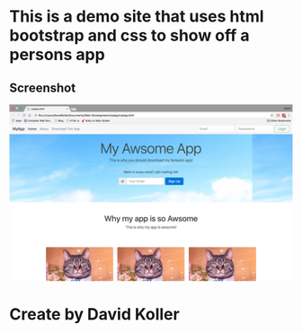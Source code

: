This is a demo site that uses html bootstrap and css to show off a persons app
============================================================================================================


## Screenshot
[![IMAGE ALT TEXT HERE](https://github.com/kolldavi/Web-Development/blob/master/myApp/images/myAppScreenShot.png?raw=true)](https://kolldavi.github.io/Web-Development/myApp/myApp.html)



Create by David Koller
=======================
